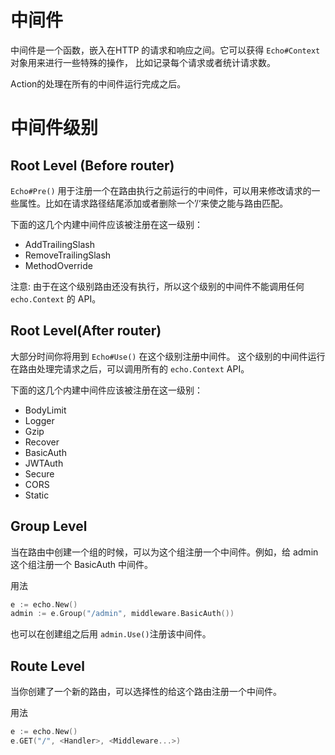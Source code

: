 # 中间件


中间件是一个函数，嵌入在HTTP 的请求和响应之间。它可以获得 `Echo#Context` 对象用来进行一些特殊的操作，
比如记录每个请求或者统计请求数。

Action的处理在所有的中间件运行完成之后。

# 中间件级别

## Root Level (Before router)

`Echo#Pre()` 用于注册一个在路由执行之前运行的中间件，可以用来修改请求的一些属性。比如在请求路径结尾添加或者删除一个’/‘来使之能与路由匹配。

下面的这几个内建中间件应该被注册在这一级别：

- AddTrailingSlash
- RemoveTrailingSlash
- MethodOverride

注意: 由于在这个级别路由还没有执行，所以这个级别的中间件不能调用任何 `echo.Context` 的 API。

## Root Level(After router)

大部分时间你将用到 `Echo#Use()` 在这个级别注册中间件。
这个级别的中间件运行在路由处理完请求之后，可以调用所有的 `echo.Context` API。

下面的这几个内建中间件应该被注册在这一级别：

- BodyLimit
- Logger
- Gzip
- Recover
- BasicAuth
- JWTAuth
- Secure
- CORS
- Static

## Group Level

当在路由中创建一个组的时候，可以为这个组注册一个中间件。例如，给 admin 这个组注册一个 BasicAuth 中间件。

用法

```go
e := echo.New()
admin := e.Group("/admin", middleware.BasicAuth())
```

也可以在创建组之后用 `admin.Use()`注册该中间件。

## Route Level


当你创建了一个新的路由，可以选择性的给这个路由注册一个中间件。

用法

```go
e := echo.New()
e.GET("/", <Handler>, <Middleware...>)
```